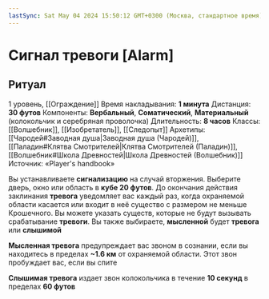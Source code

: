 ```yaml
---
lastSync: Sat May 04 2024 15:50:12 GMT+0300 (Москва, стандартное время)
---
```

# Сигнал тревоги [Alarm]
## Ритуал
1 уровень, [[Ограждение]]
Время накладывания: **1 минута**
Дистанция: **30 футов**
Компоненты: **Вербальный**, **Соматический**, **Материальный** (колокольчик и серебряная проволочка)
Длительность: **8 часов**
Классы: [[Волшебник]], [[Изобретатель]], [[Следопыт]]
Архетипы: [[Чародей#Заводная душа|Заводная душа (Чародей)]], [[Паладин#Клятва Смотрителей|Клятва Смотрителей (Паладин)]], [[Волшебник#Школа Древностей|Школа Древностей (Волшебник)]]
Источник: «Player's handbook»

Вы устанавливаете **сигнализацию** на случай вторжения. Выберите дверь, окно или область в **кубе 20 футов**. До окончания действия заклинания **тревога** уведомляет вас каждый раз, когда охраняемой области касается или входит в неё существо с размером не меньше Крошечного. Вы можете указать существ, которые не будут вызывать срабатывание **тревоги**. Вы также выбираете, **мысленной** будет **тревога** или **слышимой**

**Мысленная тревога** предупреждает вас звоном в сознании, если вы находитесь в пределах **~1.6 км** от охраняемой области. Этот звон пробуждает вас, если вы спите

**Слышимая тревога** издает звон колокольчика в течение **10 секунд** в пределах **60 футов**